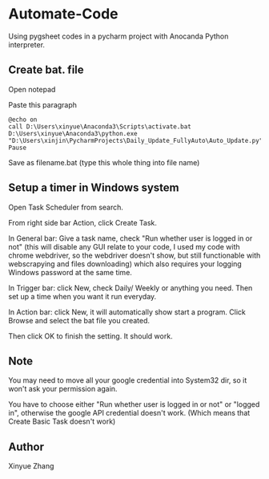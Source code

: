 # Automate-Code
Using pygsheet codes in a pycharm project with Anocanda Python interpreter.

## Create bat. file
Open notepad

Paste this paragraph

```
@echo on
call D:\Users\xinyue\Anaconda3\Scripts\activate.bat
D:\Users\xinyue\Anaconda3\python.exe "D:\Users\xinjin\PycharmProjects\Daily_Update_FullyAuto\Auto_Update.py"
Pause
```

Save as filename.bat (type this whole thing into file name)

## Setup a timer in Windows system

Open Task Scheduler from search.

From right side bar Action, click Create Task.

In General bar: Give a task name, check "Run whether user is logged in or not" (this will disable any GUI relate to your code, I used my code with chrome webdriver, so the webdriver doesn't show, but still functionable with webscrapying and files downloading) which also requires your logging Windows password at the same time.

In Trigger bar: click New, check Daily/ Weekly or anything you need. Then set up a time when you want it run everyday.

In Action bar: click New, it will automatically show start a program. Click Browse and select the bat file you created.

Then click OK to finish the setting. It should work.

## Note

You may need to move all your google credential into System32 dir, so it won't ask your permission again.

You have to choose either "Run whether user is logged in or not" or "logged in", otherwise the google API credential doesn't work. (Which means that Create Basic Task doesn't work)

## Author

Xinyue Zhang


